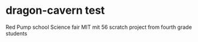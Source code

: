 # dragon-cavern test
Red Pump school  Science fair MIT mit 56 scratch project from fourth grade students
